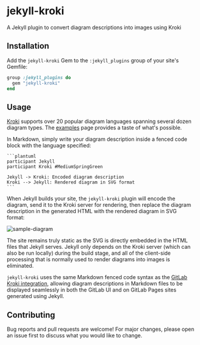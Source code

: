 # jekyll-kroki
A Jekyll plugin to convert diagram descriptions into images using Kroki

## Installation

Add the `jekyll-kroki` Gem to the `:jekyll_plugins` group of your site's Gemfile:

```ruby
group :jekyll_plugins do
  gem "jekyll-kroki"
end
```

## Usage

[Kroki](https://github.com/yuzutech/kroki) supports over 20 popular diagram languages spanning several dozen diagram types. The [examples](https://kroki.io/examples.html) page provides a taste of what's possible.

In Markdown, simply write your diagram description inside a fenced code block with the language specified:

````
```plantuml
participant Jekyll
participant Kroki #MediumSpringGreen

Jekyll -> Kroki: Encoded diagram description
Kroki --> Jekyll: Rendered diagram in SVG format
```
````

When Jekyll builds your site, the `jekyll-kroki` plugin will encode the diagram, send it to the Kroki server for rendering, then replace the diagram description in the generated HTML with the rendered diagram in SVG format:

![sample-diagram](https://github.com/felixvanoost/jekyll-kroki/assets/10233016/e526864f-c364-49a0-9cca-929a59343af0)

The site remains truly static as the SVG is directly embedded in the HTML files that Jekyll serves. Jekyll only depends on the Kroki server (which can also be run locally) during the build stage, and all of the client-side processing that is normally used to render diagrams into images is eliminated.

`jekyll-kroki` uses the same Markdown fenced code syntax as the [GitLab Kroki integration](https://docs.gitlab.com/ee/administration/integration/kroki.html), allowing diagram descriptions in Markdown files to be displayed seamlessly in both the GitLab UI and on GitLab Pages sites generated using Jekyll.

## Contributing

Bug reports and pull requests are welcome! For major changes, please open an issue first to discuss what you would like to change.
